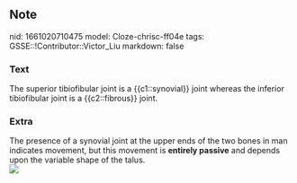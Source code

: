 ## Note
nid: 1661020710475
model: Cloze-chrisc-ff04e
tags: GSSE::!Contributor::Victor_Liu
markdown: false

### Text
The superior tibiofibular joint is a {{c1::synovial}} joint whereas the inferior tibiofibular joint is a {{c2::fibrous}} joint.

### Extra
<div>
  The presence of a synovial joint at the upper ends of the two
  bones in man indicates movement, but this movement is <b>entirely
  passive</b> and depends upon the variable shape of the talus.
</div><img src=
"paste-c487ca5d612f6d779da46452067ad69fd6ed7441.jpg">
